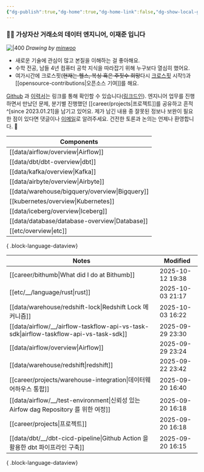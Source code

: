```yaml
---
{"dg-publish":true,"dg-home":true,"dg-home-link":false,"dg-show-local-graph":false,"dg-show-backlinks":false,"dg-show-toc":false,"dg-show-inline-title":false,"dg-show-file-tree":false,"dg-enable-search":true,"dg-link-preview":false,"dg-show-tags":false,"dg-pass-frontmatter":false,"permalink":"/Welcome to jx2lee garden/","tags":["gardenEntry"],"dgEnableSearch":true,"dgPassFrontmatter":true,"noteIcon":"","created":"2024-10-02T18:51:46.000+09:00"}
---
```




### 👋🏽 가상자산 거래소의 데이터 엔지니어, 이재준 입니다


![|400](https://i.imgur.com/IOPpMZJ.jpeg)
*Drawing by [minwoo](https://github.com/tommybebe)*


- 새로운 기술에 관심이 많고 본질을 이해하는 걸 좋아해요.
- 수학 전공, 남들 4년 컴퓨터 공학 지식을 따라잡기 위해 누구보다 열심히 했어요.
- 여가시간에 크로스핏(~~현재는 헬스, 복싱 혹은 주짓수 희망~~다시 [크로스핏](https://www.instagram.com/cfkhan2015_2025/reels/) 시작!)과 [[opensource-contributions\|오픈소스 기여]]를 해요.


[Github](https://github.com/jx2lee) 과 [이력서](https://github.com/jx2lee/resume.new/blob/main/jaejun_lee_resume.pdf)는 링크를 통해 확인할 수 있습니다([링크드인](https://www.linkedin.com/in/jx2lee/)). 엔지니어 업무를 진행하면서 만났던 문제, 분기별 진행했던 [[career/projects\|프로젝트]]를 공유하고 흔적^[since 2023.01.21]을 남기고 있어요. 제가 남긴 내용 중 잘못된 정보나 보완이 필요한 점이 있다면 댓글이나 [이메일](malito:dev.jaejun.lee.1991@gmail.com)로 알려주세요. 건전한 토론과 논의는 언제나 환영합니다. 🤗


| Components                                        |
| ------------------------------------------------- |
| [[data/airflow/overview\|Airflow]]             |
| [[data/dbt/dbt-overview\|dbt]]                 |
| [[data/kafka/overview\|Kafka]]                 |
| [[data/airbyte/overview\|Airbyte]]             |
| [[data/warehouse/bigquery/overview\|Bigquery]] |
| [[kubernetes/overview\|Kubernetes]]            |
| [[data/iceberg/overview\|Iceberg]]             |
| [[data/database/database-overview\|Database]]  |
| [[etc/overview\|etc]]                          |

{ .block-language-dataview}


| Notes                                                                                     | Modified         |
| ----------------------------------------------------------------------------------------- | ---------------- |
| [[career/bithumb\|What did I do at Bithumb]]                                           | 2025-10-12 19:38 |
| [[etc/__/language/rust\|rust]]                                                         | 2025-10-03 21:17 |
| [[data/warehouse/redshift-lock\|Redshift Lock 메커니즘]]                                   | 2025-10-03 16:22 |
| [[data/airflow/__/airflow-taskflow-api-vs-task-sdk\|airflow-taskflow-api-vs-task-sdk]] | 2025-09-29 23:30 |
| [[data/airflow/overview\|Airflow]]                                                     | 2025-09-29 23:24 |
| [[data/warehouse/redshift\|redshift]]                                                  | 2025-09-22 23:42 |
| [[career/projects/warehouse-integration\|데이터웨어하우스 통합]]                                 | 2025-09-20 16:40 |
| [[data/airflow/__/test-environment\|신뢰성 있는 Airfow dag Repository 를 위한 여정]]             | 2025-09-20 16:18 |
| [[career/projects\|프로젝트]]                                                              | 2025-09-20 16:18 |
| [[data/dbt/__/dbt-cicd-pipeline\|Github Action 을 활용한 dbt 파이프라인 구축]]                    | 2025-09-20 16:15 |

{ .block-language-dataview}